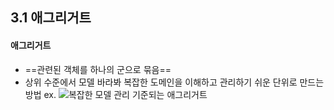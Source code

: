 ## 3.1 애그리거트

#### 애그리거트 
* ==관련된 객체를 하나의 군으로 묶음==
* 상위 수준에서 모델 바라봐 복잡한 도메인을 이해하고 관리하기 쉬운 단위로 만드는 방법
	ex. ![복잡한 모델 관리 기준되는 애그리거트](obsidian://open?vault=DDD&file=rigyeong%2FCH3%2Fimage%2FPasted%20image%2020240211182015.png)
